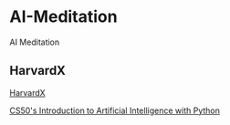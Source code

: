 # AI-Meditation
AI Meditation

## HarvardX
[HarvardX](https://www.edx.org/school/harvardx?utm_source=google&utm_campaign=18963794121&utm_medium=cpc&utm_term=harvardx&hsa_acc=7245054034&hsa_cam=18963794121&hsa_grp=152188552988&hsa_ad=636130479500&hsa_src=g&hsa_tgt=kwd-332498313549&hsa_kw=harvardx&hsa_mt=e&hsa_net=adwords&hsa_ver=3&gclid=CjwKCAjwoIqhBhAGEiwArXT7Kw9biT0y_oJnYacCgiT-ofpRfBUMGlKRmE0rn-jXtfbXD1cjNuD4ghoCBeoQAvD_BwE)

[CS50's Introduction to Artificial Intelligence with Python](https://www.edx.org/course/cs50s-introduction-to-artificial-intelligence-with-python)
